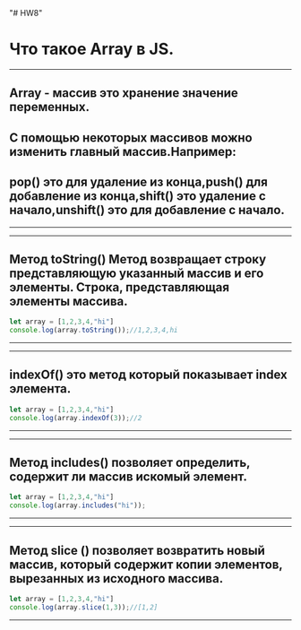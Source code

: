 "# HW8" 
# Что такое Array в JS.

---
## **Array - массив** это хранение значение переменных.
## С помощью некоторых массивов можно изменить главный массив.Например:
## **pop()** это для удаление из конца,**push()** для добавление из конца,**shift()** это удаление с начало,**unshift()** это для добавление с начало.

---

---

## Метод **toString()** Метод возвращает строку представляющую указанный массив и его элементы. Строка, представляющая элементы массива.
```js
let array = [1,2,3,4,"hi"]
console.log(array.toString());//1,2,3,4,hi
```
---
---
## **indexOf()** это метод который показывает index элемента.

``` js
let array = [1,2,3,4,"hi"]
console.log(array.indexOf(3));//2
```
---
---
## Mетод **includes()** позволяет определить, содержит ли массив искомый элемент. 
```js
let array = [1,2,3,4,"hi"]
console.log(array.includes("hi"));
```
---
---
## Mетод **slice ()** позволяет возвратить новый массив, который содержит копии элементов, вырезанных из исходного массива.
```js
let array = [1,2,3,4,"hi"]
console.log(array.slice(1,3));//[1,2]
```
---
